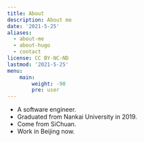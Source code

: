 ```yaml
---
title: About
description: About me
date: '2021-5-25'
aliases:
  - about-me
  - about-hugo
  - contact
license: CC BY-NC-ND
lastmod: '2021-5-25'
menu:
    main: 
        weight: -90
        pre: user
---
```

- A software engineer.
- Graduated from Nankai University in 2019.
- Come from SiChuan.
- Work in Beijing now.



